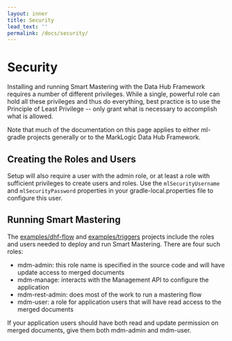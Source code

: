 ```yaml
---
layout: inner
title: Security
lead_text: ''
permalink: /docs/security/
---
```


# Security

Installing and running Smart Mastering with the Data Hub Framework requires a 
number of different privileges. While a single, powerful role can hold all 
these privileges and thus do everything, best practice is to use the Principle
of Least Privilege -- only grant what is necessary to accomplish what is 
allowed.

Note that much of the documentation on this page applies to either ml-gradle 
projects generally or to the MarkLogic Data Hub Framework. 

## Creating the Roles and Users

Setup will also require a user with the admin role, or at least a role with 
sufficient privileges to create users and roles. Use the `mlSecurityUsername`
and `mlSecurityPassword` properties in your gradle-local.properties file to 
configure this user. 

## Running Smart Mastering

The [examples/dhf-flow][dhf-flow] and [examples/triggers][triggers] projects 
include the roles and users needed to deploy and run Smart Mastering. There are 
four such roles:

- mdm-admin: this role name is specified in the source code and will have 
update access to merged documents
- mdm-manage: interacts with the Management API to configure the application
- mdm-rest-admin: does most of the work to run a mastering flow
- mdm-user: a role for application users that will have read access to the 
merged documents

If your application users should have both read and update permission on merged
documents, give them both mdm-admin and mdm-user. 

[dhf-flow]: https://github.com/marklogic-community/smart-mastering-core/tree/develop/examples/dhf-flow
[triggers]: https://github.com/marklogic-community/smart-mastering-core/tree/develop/examples/triggers
